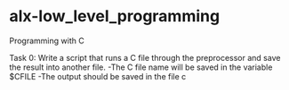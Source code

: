 # alx-low_level_programming
Programming with C

Task 0: Write a script that runs a C file through the preprocessor and save the result into another file.
-The C file name will be saved in the variable $CFILE
-The output should be saved in the file c 
